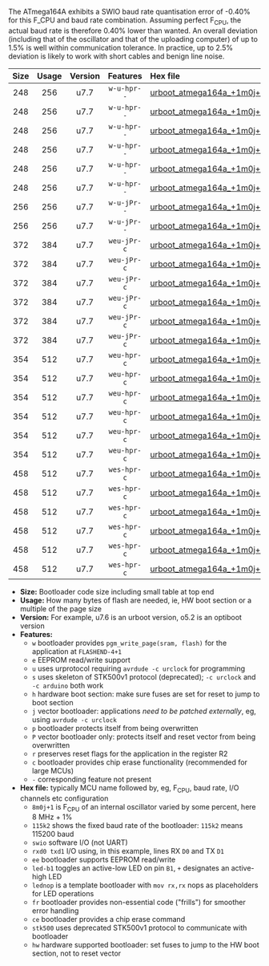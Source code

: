 The ATmega164A exhibits a SWIO baud rate quantisation error of -0.40% for this F_CPU and baud rate combination. Assuming perfect F<sub>CPU</sub>, the actual baud rate is therefore 0.40% lower than wanted. An overall deviation (including that of the oscillator and that of the uploading computer) of up to 1.5% is well within communication tolerance. In practice, up to 2.5% deviation is likely to work with short cables and benign line noise.

|Size|Usage|Version|Features|Hex file|
|:-:|:-:|:-:|:-:|:--|
|248|256|u7.7|`w-u-hpr--`|[urboot_atmega164a_+1m0j+1_+++1k2_swio_rxd0_txd1_led+b0_hw.hex](https://raw.githubusercontent.com/stefanrueger/urboot.hex/main/mcus/atmega164a/internal_oscillator/fcpu_+1m0j+1/br_+++1k2/urboot_atmega164a_+1m0j+1_+++1k2_swio_rxd0_txd1_led+b0_hw.hex)|
|248|256|u7.7|`w-u-hpr--`|[urboot_atmega164a_+1m0j+1_+++1k2_swio_rxd0_txd1_led+b7_hw.hex](https://raw.githubusercontent.com/stefanrueger/urboot.hex/main/mcus/atmega164a/internal_oscillator/fcpu_+1m0j+1/br_+++1k2/urboot_atmega164a_+1m0j+1_+++1k2_swio_rxd0_txd1_led+b7_hw.hex)|
|248|256|u7.7|`w-u-hpr--`|[urboot_atmega164a_+1m0j+1_+++1k2_swio_rxd0_txd1_lednop_hw.hex](https://raw.githubusercontent.com/stefanrueger/urboot.hex/main/mcus/atmega164a/internal_oscillator/fcpu_+1m0j+1/br_+++1k2/urboot_atmega164a_+1m0j+1_+++1k2_swio_rxd0_txd1_lednop_hw.hex)|
|248|256|u7.7|`w-u-hpr--`|[urboot_atmega164a_+1m0j+1_+++1k2_swio_rxd2_txd3_led+b0_hw.hex](https://raw.githubusercontent.com/stefanrueger/urboot.hex/main/mcus/atmega164a/internal_oscillator/fcpu_+1m0j+1/br_+++1k2/urboot_atmega164a_+1m0j+1_+++1k2_swio_rxd2_txd3_led+b0_hw.hex)|
|248|256|u7.7|`w-u-hpr--`|[urboot_atmega164a_+1m0j+1_+++1k2_swio_rxd2_txd3_led+b7_hw.hex](https://raw.githubusercontent.com/stefanrueger/urboot.hex/main/mcus/atmega164a/internal_oscillator/fcpu_+1m0j+1/br_+++1k2/urboot_atmega164a_+1m0j+1_+++1k2_swio_rxd2_txd3_led+b7_hw.hex)|
|248|256|u7.7|`w-u-hpr--`|[urboot_atmega164a_+1m0j+1_+++1k2_swio_rxd2_txd3_lednop_hw.hex](https://raw.githubusercontent.com/stefanrueger/urboot.hex/main/mcus/atmega164a/internal_oscillator/fcpu_+1m0j+1/br_+++1k2/urboot_atmega164a_+1m0j+1_+++1k2_swio_rxd2_txd3_lednop_hw.hex)|
|256|256|u7.7|`w-u-jPr--`|[urboot_atmega164a_+1m0j+1_+++1k2_swio_rxd0_txd1.hex](https://raw.githubusercontent.com/stefanrueger/urboot.hex/main/mcus/atmega164a/internal_oscillator/fcpu_+1m0j+1/br_+++1k2/urboot_atmega164a_+1m0j+1_+++1k2_swio_rxd0_txd1.hex)|
|256|256|u7.7|`w-u-jPr--`|[urboot_atmega164a_+1m0j+1_+++1k2_swio_rxd2_txd3.hex](https://raw.githubusercontent.com/stefanrueger/urboot.hex/main/mcus/atmega164a/internal_oscillator/fcpu_+1m0j+1/br_+++1k2/urboot_atmega164a_+1m0j+1_+++1k2_swio_rxd2_txd3.hex)|
|372|384|u7.7|`weu-jPr-c`|[urboot_atmega164a_+1m0j+1_+++1k2_swio_rxd0_txd1_ee_led+b0_fr_ce.hex](https://raw.githubusercontent.com/stefanrueger/urboot.hex/main/mcus/atmega164a/internal_oscillator/fcpu_+1m0j+1/br_+++1k2/urboot_atmega164a_+1m0j+1_+++1k2_swio_rxd0_txd1_ee_led+b0_fr_ce.hex)|
|372|384|u7.7|`weu-jPr-c`|[urboot_atmega164a_+1m0j+1_+++1k2_swio_rxd0_txd1_ee_led+b7_fr_ce.hex](https://raw.githubusercontent.com/stefanrueger/urboot.hex/main/mcus/atmega164a/internal_oscillator/fcpu_+1m0j+1/br_+++1k2/urboot_atmega164a_+1m0j+1_+++1k2_swio_rxd0_txd1_ee_led+b7_fr_ce.hex)|
|372|384|u7.7|`weu-jPr-c`|[urboot_atmega164a_+1m0j+1_+++1k2_swio_rxd0_txd1_ee_lednop_fr_ce.hex](https://raw.githubusercontent.com/stefanrueger/urboot.hex/main/mcus/atmega164a/internal_oscillator/fcpu_+1m0j+1/br_+++1k2/urboot_atmega164a_+1m0j+1_+++1k2_swio_rxd0_txd1_ee_lednop_fr_ce.hex)|
|372|384|u7.7|`weu-jPr-c`|[urboot_atmega164a_+1m0j+1_+++1k2_swio_rxd2_txd3_ee_led+b0_fr_ce.hex](https://raw.githubusercontent.com/stefanrueger/urboot.hex/main/mcus/atmega164a/internal_oscillator/fcpu_+1m0j+1/br_+++1k2/urboot_atmega164a_+1m0j+1_+++1k2_swio_rxd2_txd3_ee_led+b0_fr_ce.hex)|
|372|384|u7.7|`weu-jPr-c`|[urboot_atmega164a_+1m0j+1_+++1k2_swio_rxd2_txd3_ee_led+b7_fr_ce.hex](https://raw.githubusercontent.com/stefanrueger/urboot.hex/main/mcus/atmega164a/internal_oscillator/fcpu_+1m0j+1/br_+++1k2/urboot_atmega164a_+1m0j+1_+++1k2_swio_rxd2_txd3_ee_led+b7_fr_ce.hex)|
|372|384|u7.7|`weu-jPr-c`|[urboot_atmega164a_+1m0j+1_+++1k2_swio_rxd2_txd3_ee_lednop_fr_ce.hex](https://raw.githubusercontent.com/stefanrueger/urboot.hex/main/mcus/atmega164a/internal_oscillator/fcpu_+1m0j+1/br_+++1k2/urboot_atmega164a_+1m0j+1_+++1k2_swio_rxd2_txd3_ee_lednop_fr_ce.hex)|
|354|512|u7.7|`weu-hpr-c`|[urboot_atmega164a_+1m0j+1_+++1k2_swio_rxd0_txd1_ee_led+b0_fr_ce_hw.hex](https://raw.githubusercontent.com/stefanrueger/urboot.hex/main/mcus/atmega164a/internal_oscillator/fcpu_+1m0j+1/br_+++1k2/urboot_atmega164a_+1m0j+1_+++1k2_swio_rxd0_txd1_ee_led+b0_fr_ce_hw.hex)|
|354|512|u7.7|`weu-hpr-c`|[urboot_atmega164a_+1m0j+1_+++1k2_swio_rxd0_txd1_ee_led+b7_fr_ce_hw.hex](https://raw.githubusercontent.com/stefanrueger/urboot.hex/main/mcus/atmega164a/internal_oscillator/fcpu_+1m0j+1/br_+++1k2/urboot_atmega164a_+1m0j+1_+++1k2_swio_rxd0_txd1_ee_led+b7_fr_ce_hw.hex)|
|354|512|u7.7|`weu-hpr-c`|[urboot_atmega164a_+1m0j+1_+++1k2_swio_rxd0_txd1_ee_lednop_fr_ce_hw.hex](https://raw.githubusercontent.com/stefanrueger/urboot.hex/main/mcus/atmega164a/internal_oscillator/fcpu_+1m0j+1/br_+++1k2/urboot_atmega164a_+1m0j+1_+++1k2_swio_rxd0_txd1_ee_lednop_fr_ce_hw.hex)|
|354|512|u7.7|`weu-hpr-c`|[urboot_atmega164a_+1m0j+1_+++1k2_swio_rxd2_txd3_ee_led+b0_fr_ce_hw.hex](https://raw.githubusercontent.com/stefanrueger/urboot.hex/main/mcus/atmega164a/internal_oscillator/fcpu_+1m0j+1/br_+++1k2/urboot_atmega164a_+1m0j+1_+++1k2_swio_rxd2_txd3_ee_led+b0_fr_ce_hw.hex)|
|354|512|u7.7|`weu-hpr-c`|[urboot_atmega164a_+1m0j+1_+++1k2_swio_rxd2_txd3_ee_led+b7_fr_ce_hw.hex](https://raw.githubusercontent.com/stefanrueger/urboot.hex/main/mcus/atmega164a/internal_oscillator/fcpu_+1m0j+1/br_+++1k2/urboot_atmega164a_+1m0j+1_+++1k2_swio_rxd2_txd3_ee_led+b7_fr_ce_hw.hex)|
|354|512|u7.7|`weu-hpr-c`|[urboot_atmega164a_+1m0j+1_+++1k2_swio_rxd2_txd3_ee_lednop_fr_ce_hw.hex](https://raw.githubusercontent.com/stefanrueger/urboot.hex/main/mcus/atmega164a/internal_oscillator/fcpu_+1m0j+1/br_+++1k2/urboot_atmega164a_+1m0j+1_+++1k2_swio_rxd2_txd3_ee_lednop_fr_ce_hw.hex)|
|458|512|u7.7|`wes-hpr-c`|[urboot_atmega164a_+1m0j+1_+++1k2_swio_rxd0_txd1_ee_led+b0_fr_ce_stk500_hw.hex](https://raw.githubusercontent.com/stefanrueger/urboot.hex/main/mcus/atmega164a/internal_oscillator/fcpu_+1m0j+1/br_+++1k2/urboot_atmega164a_+1m0j+1_+++1k2_swio_rxd0_txd1_ee_led+b0_fr_ce_stk500_hw.hex)|
|458|512|u7.7|`wes-hpr-c`|[urboot_atmega164a_+1m0j+1_+++1k2_swio_rxd0_txd1_ee_led+b7_fr_ce_stk500_hw.hex](https://raw.githubusercontent.com/stefanrueger/urboot.hex/main/mcus/atmega164a/internal_oscillator/fcpu_+1m0j+1/br_+++1k2/urboot_atmega164a_+1m0j+1_+++1k2_swio_rxd0_txd1_ee_led+b7_fr_ce_stk500_hw.hex)|
|458|512|u7.7|`wes-hpr-c`|[urboot_atmega164a_+1m0j+1_+++1k2_swio_rxd0_txd1_ee_lednop_fr_ce_stk500_hw.hex](https://raw.githubusercontent.com/stefanrueger/urboot.hex/main/mcus/atmega164a/internal_oscillator/fcpu_+1m0j+1/br_+++1k2/urboot_atmega164a_+1m0j+1_+++1k2_swio_rxd0_txd1_ee_lednop_fr_ce_stk500_hw.hex)|
|458|512|u7.7|`wes-hpr-c`|[urboot_atmega164a_+1m0j+1_+++1k2_swio_rxd2_txd3_ee_led+b0_fr_ce_stk500_hw.hex](https://raw.githubusercontent.com/stefanrueger/urboot.hex/main/mcus/atmega164a/internal_oscillator/fcpu_+1m0j+1/br_+++1k2/urboot_atmega164a_+1m0j+1_+++1k2_swio_rxd2_txd3_ee_led+b0_fr_ce_stk500_hw.hex)|
|458|512|u7.7|`wes-hpr-c`|[urboot_atmega164a_+1m0j+1_+++1k2_swio_rxd2_txd3_ee_led+b7_fr_ce_stk500_hw.hex](https://raw.githubusercontent.com/stefanrueger/urboot.hex/main/mcus/atmega164a/internal_oscillator/fcpu_+1m0j+1/br_+++1k2/urboot_atmega164a_+1m0j+1_+++1k2_swio_rxd2_txd3_ee_led+b7_fr_ce_stk500_hw.hex)|
|458|512|u7.7|`wes-hpr-c`|[urboot_atmega164a_+1m0j+1_+++1k2_swio_rxd2_txd3_ee_lednop_fr_ce_stk500_hw.hex](https://raw.githubusercontent.com/stefanrueger/urboot.hex/main/mcus/atmega164a/internal_oscillator/fcpu_+1m0j+1/br_+++1k2/urboot_atmega164a_+1m0j+1_+++1k2_swio_rxd2_txd3_ee_lednop_fr_ce_stk500_hw.hex)|

- **Size:** Bootloader code size including small table at top end
- **Usage:** How many bytes of flash are needed, ie, HW boot section or a multiple of the page size
- **Version:** For example, u7.6 is an urboot version, o5.2 is an optiboot version
- **Features:**
  + `w` bootloader provides `pgm_write_page(sram, flash)` for the application at `FLASHEND-4+1`
  + `e` EEPROM read/write support
  + `u` uses urprotocol requiring `avrdude -c urclock` for programming
  + `s` uses skeleton of STK500v1 protocol (deprecated); `-c urclock` and `-c arduino` both work
  + `h` hardware boot section: make sure fuses are set for reset to jump to boot section
  + `j` vector bootloader: applications *need to be patched externally*, eg, using `avrdude -c urclock`
  + `p` bootloader protects itself from being overwritten
  + `P` vector bootloader only: protects itself and reset vector from being overwritten
  + `r` preserves reset flags for the application in the register R2
  + `c` bootloader provides chip erase functionality (recommended for large MCUs)
  + `-` corresponding feature not present
- **Hex file:** typically MCU name followed by, eg, F<sub>CPU</sub>, baud rate, I/O channels etc configuration
  + `8m0j+1` is F<sub>CPU</sub> of an internal oscillator varied by some percent, here 8 MHz + 1%
  + `115k2` shows the fixed baud rate of the bootloader: `115k2` means 115200 baud
  + `swio` software I/O (not UART)
  + `rxd0 txd1` I/O using, in this example, lines RX `D0` and TX `D1`
  + `ee` bootloader supports EEPROM read/write
  + `led-b1` toggles an active-low LED on pin `B1`, `+` designates an active-high LED
  + `lednop` is a template bootloader with `mov rx,rx` nops as placeholders for LED operations
  + `fr` bootloader provides non-essential code ("frills") for smoother error handling
  + `ce` bootloader provides a chip erase command
  + `stk500` uses deprecated STK500v1 protocol to communicate with bootloader
  + `hw` hardware supported bootloader: set fuses to jump to the HW boot section, not to reset vector
